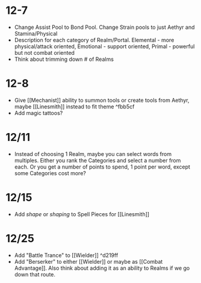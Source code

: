 # 12-7
- Change Assist Pool to Bond Pool. Change Strain pools to just Aethyr and Stamina/Physical
- Description for each category of Realm/Portal. Elemental - more physical/attack oriented, Emotional - support oriented, Primal - powerful but not combat oriented
- Think about trimming down # of Realms

# 12-8
- Give [[Mechanist]] ability to summon tools or create tools from Aethyr, maybe [[Linesmith]] instead to fit theme ^fbb5cf
- Add magic tattoos?

# 12/11 
- Instead of choosing 1 Realm, maybe you can select words from multiples. Either you rank the Categories and select a number from each. Or you get a number of points to spend, 1 point per word, except some Categories cost more?

# 12/15
- Add *shape* or *shaping* to Spell Pieces for [[Linesmith]]

# 12/25
- Add "Battle Trance" to [[Wielder]] ^d219ff
- Add "Berserker" to either [[Wielder]] or maybe as [[Combat Advantage]]. Also think about adding it as an ability to Realms if we go down that route. 